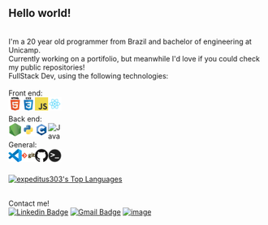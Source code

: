 ## Hello world!
<br />
I'm a 20 year old programmer from Brazil and bachelor of engineering at Unicamp.
<br />
Currently working on a portifolio, but meanwhile I'd love if you could check my public repositories!
<br />
FullStack Dev, using the following technologies:
<br />
<br />
Front end:
<div style="vertical-align: middle;">
  <img align="left" alt="HTML5" width="26px" src="https://raw.githubusercontent.com/github/explore/80688e429a7d4ef2fca1e82350fe8e3517d3494d/topics/html/html.png" />
  <img align="left" alt="CSS3" width="26px" src="https://raw.githubusercontent.com/github/explore/80688e429a7d4ef2fca1e82350fe8e3517d3494d/topics/css/css.png" />
  <img align="left" alt="JavaScript" width="26px" src="https://raw.githubusercontent.com/github/explore/80688e429a7d4ef2fca1e82350fe8e3517d3494d/topics/javascript/javascript.png" />
  <img align="left" alt="React" width="26px" src="https://raw.githubusercontent.com/github/explore/80688e429a7d4ef2fca1e82350fe8e3517d3494d/topics/react/react.png" />
</div>
<br />
<br />
Back end:
<div style="vertical-align: middle;">
  <img align="left" alt="Node.js" width="26px" src="https://raw.githubusercontent.com/github/explore/80688e429a7d4ef2fca1e82350fe8e3517d3494d/topics/nodejs/nodejs.png" />
  <img align="left" alt="python" width="26px" src="https://raw.githubusercontent.com/github/explore/80688e429a7d4ef2fca1e82350fe8e3517d3494d/topics/python/python.png" />
  <img align="left" alt="C" width="26px" src="https://raw.githubusercontent.com/github/explore/f3e22f0dca2be955676bc70d6214b95b13354ee8/topics/c/c.png" />
    <img align="left" alt="Java" width="26px" src="https://raw.githubusercontent.com/jmnote/z-icons/master/svg/java.svg" />
</div>
<br />
<br />
General:
<div style="vertical-align: middle;">
  <img align="left" alt="Visual Studio Code" width="26px" src="https://raw.githubusercontent.com/github/explore/80688e429a7d4ef2fca1e82350fe8e3517d3494d/topics/visual-studio-code/visual-studio-code.png" />
  <img align="left" alt="Git" width="26px" src="https://raw.githubusercontent.com/github/explore/80688e429a7d4ef2fca1e82350fe8e3517d3494d/topics/git/git.png" />
  <img align="left" alt="GitHub" width="26px" src="https://raw.githubusercontent.com/github/explore/78df643247d429f6cc873026c0622819ad797942/topics/github/github.png" />
  <img align="left" alt="Terminal" width="26px" src="https://raw.githubusercontent.com/github/explore/80688e429a7d4ef2fca1e82350fe8e3517d3494d/topics/terminal/terminal.png" />
  
</div>
<br />
<br />
<br />
<a href="#"><img alt="expeditus303's Top Languages" src="https://github-readme-stats.vercel.app/api/top-langs/?username=gsdutra&langs_count=10&layout=compact&theme=dracula&hide_border=true&" height="160"/></a>
<br />
<br />

Contact me!
<br />
<a target="_blank">
[![Linkedin Badge](https://img.shields.io/badge/-LinkedIn-blue?style=flat&logo=Linkedin&logoColor=white&link=https://www.linkedin.com/in/gabriel-sprecher-dutra-20115a199/)](https://www.linkedin.com/in/gabriel-sprecher-dutra-20115a199/)
  </a>
<a target="_blank">
[![Gmail Badge](https://img.shields.io/badge/-Gmail-c14438?style=flat&logo=Gmail&logoColor=white&link=mailto:gabrielsprecherdutra@gmail.com)](mailto:gabrielsprecherdutra@gmail.com)
  </a>
<a target="_blank">
[![image](https://img.shields.io/badge/-WhatsApp-Green?style=flat&logo=WhatsApp&logoColor=white&link=https://wa.me/5511989198877)](https://wa.me/5511989198877)
  </a>

<br />
<br />
